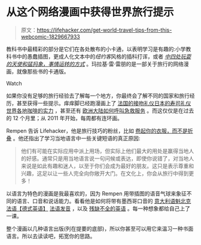 # 从这个网络漫画中获得世界旅行提示

> 原文：<https://lifehacker.com/get-world-travel-tips-from-this-webcomic-1829667933>

教科书中最精彩的部分是它们在各处散布的小卡通，以表明学习是有趣的:小学教科书中的愚蠢插图，更成人化文本中的*纽约客*风格的插科打诨，或者 [*中四处玩耍的天使和猛犸象，事情运转的方式*](https://www.amazon.com/Way-Things-Work-Now/dp/0544824385/ref=tmm_hrd_swatch_0?_encoding=UTF8&asc_campaign=InlineText&asc_refurl=https://lifehacker.com/get-world-travel-tips-from-this-webcomic-1829667933&asc_source=&qid=&sr=&tag=kinjalifehackerlink-20) 。玛拉基·雷·雷朋的是一部关于旅行的网络漫画，就像那些书的卡通版。

Watch

如果你没有足够的旅行经验去了解每一个地方，你最终会了解不同的国家和旅行经历，甚至获得一些提示。痒痒脚已经跑漫画上了 [法国的接吻礼仪](http://www.itchyfeetcomic.com/2018/02/combien-de-bises.html)[日本的寿司礼仪](http://www.itchyfeetcomic.com/2018/07/culinary-appropriation.html)[世界各地咖啡的实力](http://www.itchyfeetcomic.com/2018/07/potent-beans.html) ，甚至还有 [欧洲大陆如何呼叫急救服务](http://www.itchyfeetcomic.com/2017/12/hollywoodized.html) 。而这仅仅是在过去的 12 个月里；从 2011 年开始，每周都有连环画。

Rempen 告诉 Lifehacker，他是旅行技巧的粉丝，比如 [卷起你的衣服，而不是折叠](https://lifehacker.com/rolling-clothes-prevents-wrinkles-and-saves-packing-spa-5533463) 。他还指出了学习当地语言中一些关键短语的真正原因:

> 他们有可能在实际应用中派上用场，但实际上他们最大的用处是赢得当地人的好感。通常只是用当地语言说一句问候或表达，即使你说错了，对当地人来说是如此有趣和迷人，以至于你们会成为最好的朋友。这只是表示尊重和兴趣，这足以让一些人完全向你敞开大门。在文化上，你会从旅行中得到更多！

以语言为特色的漫画是我最喜欢的，因为 Rempen 用带插图的语音气球来象征不同的语言、口音和说话能力。看看他是如何将带有墨西哥口音的 [意大利语](http://www.itchyfeetcomic.com/2017/08/itchy-feet-month-9-so-close-so-far.html)[魁北克法语](http://www.itchyfeetcomic.com/2018/03/a-la-mode.html)[【德式英语】](http://www.itchyfeetcomic.com/2018/06/the-denglish-trap.html) [法语发音](http://www.itchyfeetcomic.com/2018/08/imperfect-accent.html) ，以及 [残缺不全的英语](http://www.itchyfeetcomic.com/2018/07/quality-degradation.html) 。每一种想象都给自己上了一课。

整个漫画以几种语言出版(列在提要的底部)，所以你甚至可以用它来温习一种书面语言。所以去读读吧，拓宽你的思路。